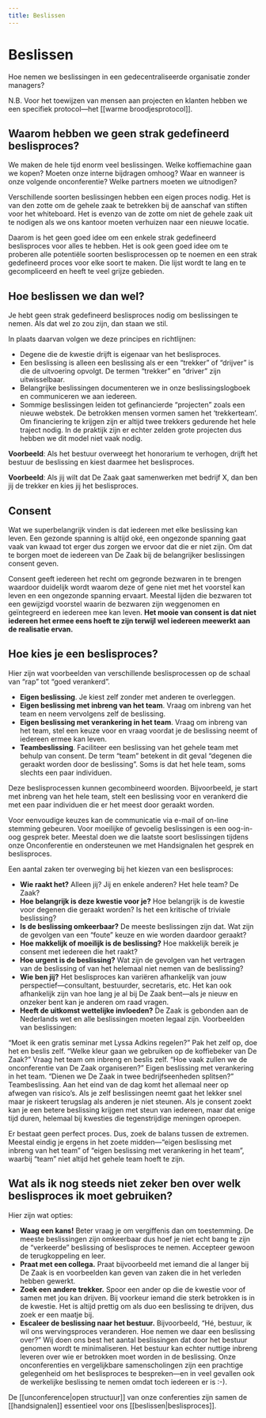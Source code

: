 ```yaml
---
title: Beslissen
---
```



# Beslissen
Hoe nemen we beslissingen in een gedecentraliseerde organisatie zonder managers?

N.B. Voor het toewijzen van mensen aan projecten en klanten hebben we een specifiek protocol—het [[warme broodjesprotocol]].


## Waarom hebben we geen strak gedefineerd beslisproces?

We maken de hele tijd enorm veel beslissingen. Welke koffiemachine gaan we kopen? Moeten onze interne bijdragen omhoog? Waar en wanneer is onze volgende onconferentie? Welke partners moeten we uitnodigen?

Verschillende soorten beslissingen hebben een eigen proces nodig. Het is van den zotte om de gehele zaak te betrekken bij de aanschaf van stiften voor het whiteboard. Het is evenzo van de zotte om niet de gehele zaak uit te nodigen als we ons kantoor moeten verhuizen naar een nieuwe locatie.

Daarom is het geen goed idee om een enkele strak gedefineerd beslisproces voor alles te hebben. Het is ook geen goed idee om te proberen alle potentiële soorten beslisprocessen op te noemen en een strak gedefineerd proces voor elke soort te maken. Die lijst wordt te lang en te gecompliceerd en heeft te veel grijze gebieden.


## Hoe beslissen we dan wel?

Je hebt geen strak gedefineerd beslisproces nodig om beslissingen te nemen. Als dat wel zo zou zijn, dan staan we stil.

In plaats daarvan volgen we deze principes en richtlijnen:

- Degene die de kwestie drijft is eigenaar van het beslisproces.
- Een beslissing is alleen een beslissing als er een “trekker” of “drijver” is die de uitvoering opvolgt. De termen “trekker” en “driver” zijn uitwisselbaar.
- Belangrijke beslissingen documenteren we in onze beslissingslogboek en communiceren we aan iedereen.
- Sommige beslissingen leiden tot gefinancierde “projecten” zoals een nieuwe webstek. De betrokken mensen vormen samen het ‘trekkerteam’. Om financiering te krijgen zijn er altijd twee trekkers gedurende het hele traject nodig. In de praktijk zijn er echter zelden grote projecten dus hebben we dit model niet vaak nodig.

**Voorbeeld**: Als het bestuur overweegt het honorarium te verhogen, drijft het bestuur de beslissing en kiest daarmee het beslisproces.

**Voorbeeld**: Als jij wilt dat De Zaak gaat samenwerken met bedrijf X, dan ben jij de trekker en kies jij het beslisproces.


## Consent

Wat we superbelangrijk vinden is dat iedereen met elke beslissing kan leven. Een gezonde spanning is altijd oké, een ongezonde spanning gaat vaak van kwaad tot erger dus zorgen we ervoor dat die er niet zijn. Om dat te borgen moet de iedereen van De Zaak bij de belangrijker beslissingen consent geven.

Consent geeft iedereen het recht om gegronde bezwaren in te brengen waardoor duidelijk wordt waarom deze of gene niet met het voorstel kan leven en een ongezonde spanning ervaart. Meestal lijden die bezwaren tot een gewijzigd voorstel waarin de bezwaren zijn weggenomen en geïntegreerd en iedereen mee kan leven. **Het mooie van consent is dat niet iedereen het ermee eens hoeft te zijn terwijl wel iedereen meewerkt aan de realisatie ervan.**


## Hoe kies je een beslisproces?

Hier zijn wat voorbeelden van verschillende beslisprocessen op de schaal van “rap” tot “goed verankerd”.

- **Eigen beslissing**. Je kiest zelf zonder met anderen te overleggen.
- **Eigen beslissing met inbreng van het team**. Vraag om inbreng van het team en neem vervolgens zelf de beslissing.
- **Eigen beslissing met verankering in het team**. Vraag om inbreng van het team, stel een keuze voor en vraag voordat je de beslissing neemt of iedereen ermee kan leven.
- **Teambeslissing**. Faciliteer een beslissing van het gehele team met behulp van consent.
De term “team” betekent in dit geval “degenen die geraakt worden door de beslissing”. Soms is dat het hele team, soms slechts een paar individuen.

Deze beslisprocessen kunnen gecombineerd woorden. Bijvoorbeeld, je start met inbreng van het hele team, stelt een beslissing voor en verankerd die met een paar individuen die er het meest door geraakt worden.

Voor eenvoudige keuzes kan de communicatie via e-mail of on-line stemming gebeuren. Voor moeilijke of gevoelig beslissingen is een oog-in-oog gesprek beter. Meestal doen we die laatste soort beslissingen tijdens onze Onconferentie en ondersteunen we met Handsignalen het gesprek en beslisproces.

Een aantal zaken ter overweging bij het kiezen van een beslisproces:

- **Wie raakt het?** Alleen jij? Jij en enkele anderen? Het hele team? De Zaak?
- **Hoe belangrijk is deze kwestie voor je?** Hoe belangrijk is de kwestie voor degenen die geraakt worden? Is het een kritische of triviale beslissing?
- **Is de beslissing omkeerbaar?** De meeste beslissingen zijn dat. Wat zijn de gevolgen van een “foute” keuze en wie worden daardoor geraakt?
- **Hoe makkelijk of moeilijk is de beslissing?** Hoe makkelijk bereik je consent met iedereen die het raakt?
- **Hoe urgent is de beslissing?** Wat zijn de gevolgen van het vertragen van de beslissing of van het helemaal niet nemen van de beslissing?
- **Wie ben jij?** Het beslisproces kan variëren afhankelijk van jouw perspectief—consultant, bestuurder, secretaris, etc. Het kan ook afhankelijk zijn van hoe lang je al bij De Zaak bent—als je nieuw en onzeker bent kan je anderen om raad vragen.
- **Heeft de uitkomst wettelijke invloeden?** De Zaak is gebonden aan de Nederlands wet en alle beslissingen moeten legaal zijn.
Voorbeelden van beslissingen:

“Moet ik een gratis seminar met Lyssa Adkins regelen?” Pak het zelf op, doe het en beslis zelf.
“Welke kleur gaan we gebruiken op de koffiebeker van De Zaak?” Vraag het team om inbreng en beslis zelf.
“Hoe vaak zullen we de onconferentie van De Zaak organiseren?” Eigen beslissing met verankering in het team.
“Dienen we De Zaak in twee bedrijfseenheden splitsen?” Teambeslissing.
Aan het eind van de dag komt het allemaal neer op afwegen van risico’s. Als je zelf beslissingen neemt gaat het lekker snel maar je riskeert terugslag als anderen je niet steunen. Als je consent zoekt kan je een betere beslissing krijgen met steun van iedereen, maar dat enige tijd duren, helemaal bij kwesties die tegenstrijdige meningen oproepen.

Er bestaat geen perfect proces. Dus, zoek de balans tussen de extremen. Meestal eindig je ergens in het zoete midden—“eigen beslissing met inbreng van het team” of “eigen beslissing met verankering in het team”, waarbij “team” niet altijd het gehele team hoeft te zijn.


## Wat als ik nog steeds niet zeker ben over welk beslisproces ik moet gebruiken?

Hier zijn wat opties:

- **Waag een kans!** Beter vraag je om vergiffenis dan om toestemming. De meeste beslissingen zijn omkeerbaar dus hoef je niet echt bang te zijn de “verkeerde” beslissing of beslisproces te nemen. Accepteer gewoon de terugkoppeling en leer.
- **Praat met een collega.** Praat bijvoorbeeld met iemand die al langer bij De Zaak is en voorbeelden kan geven van zaken die in het verleden hebben gewerkt.
- **Zoek een andere trekker.** Spoor een ander op die de kwestie voor of samen met jou kan drijven. Bij voorkeur iemand die sterk betrokken is in de kwestie.  Het is altijd prettig om als duo een beslissing te drijven, dus zoek er een maatje bij.
- **Escaleer de beslissing naar het bestuur.** Bijvoorbeeld, “Hé, bestuur, ik wil ons wervingsproces veranderen. Hoe nemen we daar een beslissing over?” Wij doen ons best het aantal beslissingen dat door het bestuur genomen wordt te minimaliseren. Het bestuur kan echter nuttige inbreng leveren over wie er betrokken moet worden in de beslissing.
Onze onconferenties en vergelijkbare samenscholingen zijn een prachtige gelegenheid om het beslisproces te bespreken—en in veel gevallen ook de werkelijke beslissing te nemen omdat toch iedereen er is :-).

De [[unconference|open structuur]] van onze conferenties zijn samen  de [[handsignalen]] essentieel voor ons [[beslissen|beslisproces]].